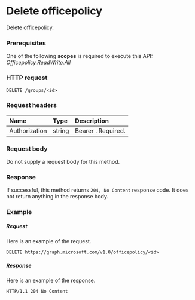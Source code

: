 # Delete officepolicy

Delete officepolicy.
### Prerequisites
One of the following **scopes** is required to execute this API: _Officepolicy.ReadWrite.All_
### HTTP request
<!-- { "blockType": "ignored" } -->
```http
DELETE /groups/<id>
```
### Request headers
| Name       | Type | Description|
|:---------------|:--------|:----------|
| Authorization  | string  | Bearer <token>. Required. |

### Request body
Do not supply a request body for this method.


### Response
If successful, this method returns `204, No Content` response code. It does not return anything in the response body.

### Example
##### Request
Here is an example of the request.
<!-- {
  "blockType": "request",
  "name": "delete_officepolicy"
}-->
```http
DELETE https://graph.microsoft.com/v1.0/officepolicy/<id>
```
##### Response
Here is an example of the response. 
<!-- {
  "blockType": "response",
  "truncated": true
} -->
```http
HTTP/1.1 204 No Content
```

<!-- uuid: 8fcb5dbc-d5aa-4681-8e31-b001d5168d79
2015-10-25 14:57:30 UTC -->
<!-- {
  "type": "#page.annotation",
  "description": "Delete officepolicy",
  "keywords": "",
  "section": "documentation",
  "tocPath": ""
}-->
